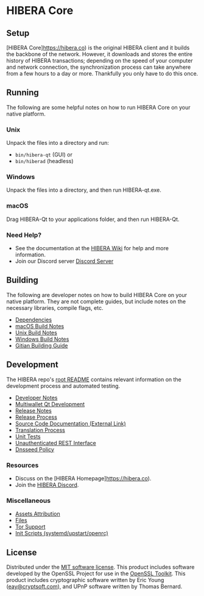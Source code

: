 HIBERA Core
=============

Setup
---------------------
[HIBERA Core]https://hibera.co) is the original HIBERA client and it builds the backbone of the network. However, it downloads and stores the entire history of HIBERA transactions; depending on the speed of your computer and network connection, the synchronization process can take anywhere from a few hours to a day or more. Thankfully you only have to do this once.

Running
---------------------
The following are some helpful notes on how to run HIBERA Core on your native platform.

### Unix

Unpack the files into a directory and run:

- `bin/hibera-qt` (GUI) or
- `bin/hiberad` (headless)

### Windows

Unpack the files into a directory, and then run HIBERA-qt.exe.

### macOS

Drag HIBERA-Qt to your applications folder, and then run HIBERA-Qt.

### Need Help?

* See the documentation at the [HIBERA Wiki](https://github.com/hibera/BIB.git)
for help and more information.
* Join our Discord server [Discord Server](https://discord.gg/aAUyutskeY)

Building
---------------------
The following are developer notes on how to build HIBERA Core on your native platform. They are not complete guides, but include notes on the necessary libraries, compile flags, etc.

- [Dependencies](dependencies.md)
- [macOS Build Notes](build-osx.md)
- [Unix Build Notes](build-unix.md)
- [Windows Build Notes](build-windows.md)
- [Gitian Building Guide](gitian-building.md)

Development
---------------------
The HIBERA repo's [root README](/README.md) contains relevant information on the development process and automated testing.

- [Developer Notes](developer-notes.md)
- [Multiwallet Qt Development](multiwallet-qt.md)
- [Release Notes](release-notes.md)
- [Release Process](release-process.md)
- [Source Code Documentation (External Link)](https://github.com/hibera/BIB.git)
- [Translation Process](translation_process.md)
- [Unit Tests](unit-tests.md)
- [Unauthenticated REST Interface](REST-interface.md)
- [Dnsseed Policy](dnsseed-policy.md)

### Resources
* Discuss on the [HIBERA Homepage]https://hibera.co).
* Join the [HIBERA Discord](https://discord.gg/aAUyutskeY).

### Miscellaneous
- [Assets Attribution](assets-attribution.md)
- [Files](files.md)
- [Tor Support](tor.md)
- [Init Scripts (systemd/upstart/openrc)](init.md)

License
---------------------
Distributed under the [MIT software license](/COPYING).
This product includes software developed by the OpenSSL Project for use in the [OpenSSL Toolkit](https://www.openssl.org/). This product includes
cryptographic software written by Eric Young ([eay@cryptsoft.com](mailto:eay@cryptsoft.com)), and UPnP software written by Thomas Bernard.
